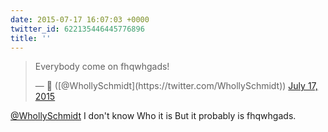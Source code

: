 ```yaml
---
date: 2015-07-17 16:07:03 +0000
twitter_id: 622135446445776896
title: ''
---
```


<blockquote class="twitter-tweet"><p lang="en" dir="ltr">Everybody come on fhqwhgads!</p>&mdash; 🤧 ([@WhollySchmidt](https://twitter.com/WhollySchmidt)) <a href="https://twitter.com/WhollySchmidt/status/622134880122597380?ref_src=twsrc%5Etfw">July 17, 2015</a></blockquote>
<script async src="https://platform.twitter.com/widgets.js" charset="utf-8"></script>

[@WhollySchmidt](https://twitter.com/WhollySchmidt)
I don't know
Who it is
But it probably is fhqwhgads.
